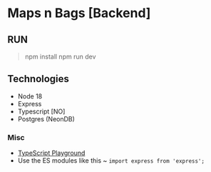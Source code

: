 # Maps n Bags [Backend]

## RUN
> npm install
> npm run dev

## Technologies
<!-- - Docker -->
- Node 18
- Express
- Typescript [NO]
- Postgres (NeonDB)
  
### Misc
- [TypeScript Playground](https://www.typescriptlang.org/play)
- Use the ES modules like this ~ `import express from 'express';`